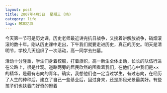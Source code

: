 ```yaml
---
layout: post
title: 2007年4月5日  星期三 (晴)
category: life
tags: 窸窣忆影
---
```

今天第一节可是历史课，历史老师最近讲完抗日战争，又接着讲解放战争，硝烟滚滚的数十年。刚从历史课中走出，下午我们就要走进历史，真正的历史。明天是清明节，学校几天组织了一次活动，高一同学去扫墓。

活动十分隆重，学生们身着校服，打着旗帜，高一新生全体出动，长长的队伍行进在公路上，很是壮观。道路两旁的居民欣然的围看着我们，在他们心中我们是××的精华，是最有志向的青年。确实，我想他们也一定当过学生，有过志向，在经历了人生的种种后，建立了自己一些基业后，回过身来，还是那段光景最美好。有些孩子们也扶着门好奇的瞪着
